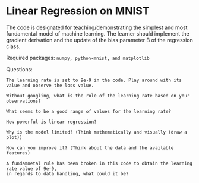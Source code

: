 # Linear Regression on MNIST

The code is designated for teaching/demonstrating the simplest and most fundamental model of machine learning. The learner should implement the gradient derivation and the update of the bias parameter B of the regression class.

Required packages:
``` numpy, python-mnist, and matplotlib ```

Questions:
```
The learning rate is set to 9e-9 in the code. Play around with its value and observe the loss value.

Without googling, what is the role of the learning rate based on your observations?

What seems to be a good range of values for the learning rate?

How powerful is linear regression?

Why is the model limited? (Think mathematically and visually (draw a plot))

How can you improve it? (Think about the data and the available features)

A fundamnetal rule has been broken in this code to obtain the learning rate value of 9e-9, 
in regards to data handling, what could it be?
```
